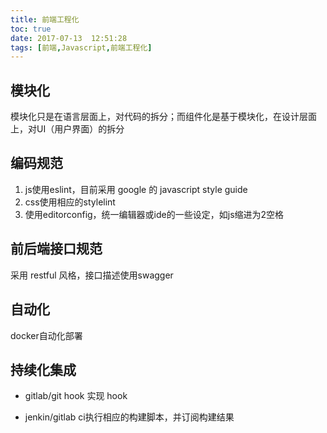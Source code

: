 ```yaml
---
title: 前端工程化
toc: true
date: 2017-07-13  12:51:28
tags: [前端,Javascript,前端工程化]
---
```


## 模块化

模块化只是在语言层面上，对代码的拆分；而组件化是基于模块化，在设计层面上，对UI（用户界面）的拆分

## 编码规范

1. js使用eslint，目前采用 google 的 javascript style guide
2. css使用相应的stylelint
3. 使用editorconfig，统一编辑器或ide的一些设定，如js缩进为2空格

## 前后端接口规范
采用 restful 风格，接口描述使用swagger


## 自动化

docker自动化部署

## 持续化集成

* gitlab/git hook 实现 hook

* jenkin/gitlab ci执行相应的构建脚本，并订阅构建结果


